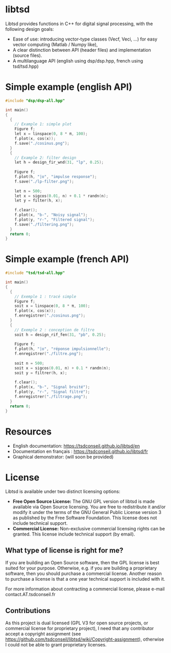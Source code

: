 # libtsd
Libtsd provides functions in C++ for digital signal processing, with the following design goals:
  - Ease of use: introducing vector-type classes (Vecf, Veci, ...) for easy vector computing (Matlab / Numpy like),
  - A clear distinction between API (header files) and implementation (source files). 
  - A multilanguage API (english using dsp/dsp.hpp, french using tsd/tsd.hpp)

# Simple example (english API)

```cpp
#include "dsp/dsp-all.hpp"

int main()
{
  {
    // Example 1: simple plot
    Figure f;
    let x = linspace(0, 8 * π, 100);
    f.plot(x, cos(x));
    f.save("./cosinus.png");
  }
  {
    // Example 2: filter design
    let h = design_fir_wnd(31, "lp", 0.25);
    
    Figure f;
    f.plot(h, "|o", "impulse response");
    f.save("./lp-filter.png");
    
    let n = 500;
    let x = sigcos(0.01, n) + 0.1 * randn(n);
    let y = filter(h, x);
    
    f.clear();
    f.plot(x, "b-", "Noisy signal");
    f.plot(y, "r-", "Filtered signal");
    f.save("./filtering.png");
  }
  return 0;
}

```

# Simple example (french API)

```cpp
#include "tsd/tsd-all.hpp"

int main()
{
  {
    // Exemple 1 : tracé simple
    Figure f;
    soit x = linspace(0, 8 * π, 100);
    f.plot(x, cos(x));
    f.enregistrer("./cosinus.png");
  }
  {
    // Exemple 2 : conception de filtre
    soit h = design_rif_fen(31, "pb", 0.25);
    
    Figure f;
    f.plot(h, "|o", "réponse impulsionnelle");
    f.enregistrer("./filtre.png");
    
    soit n = 500;
    soit x = sigcos(0.01, n) + 0.1 * randn(n);
    soit y = filtrer(h, x);
    
    f.clear();
    f.plot(x, "b-", "Signal bruité");
    f.plot(y, "r-", "Signal filtré");
    f.enregistrer("./filtrage.png");
  }
  return 0;
}
```


# Resources

 - English documentation: https://tsdconseil.github.io/libtsd/en
 - Documentation en français : https://tsdconseil.github.io/libtsd/fr
 - Graphical demonstrator: (will soon be provided)

# License
Libtsd is available under two distinct licensing options:
 - <b>Free Open Source License:</b> The GNU GPL version of libtsd is made available via Open Source licensing. You are free to redistribute it and/or modify it under the terms of the GNU General Public License version 3 as published by the Free Software Foundation. This license does not include technical support.
 - <b>Commercial License:</b> Non-exclusive commercial licensing rights can be granted. This license include technical support (by email).

## What type of license is right for me?

If you are building an Open Source software, then the GPL license is best suited for your purpose.
Otherwise, e.g. if you are building a proprietary software, then you should purchase a commercial license.
Another reason to purchase a license is that a one year technical support is included with it.

For more information about contracting a commercial license, please  e-mail contact.AT.tsdconseil.fr

## Contributions
As this project is dual licensed (GPL V3 for open source projects, or commercial license for proprietary project), I need that any contributor accept a copyright assignment (see https://github.com/tsdconseil/libtsd/wiki/Copyright-assignment), otherwise I could not be able to grant proprietary licenses.  
